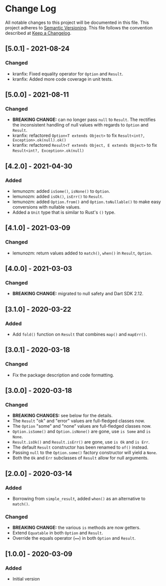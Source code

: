 # Change Log

All notable changes to this project will be documented in this file.
This project adheres to [Semantic Versioning](http://semver.org/).
This file follows the convention described at
[Keep a Changelog](http://keepachangelog.com/en/1.0.0/).

## [5.0.1] - 2021-08-24

### Changed

- kranfix: Fixed equality operator for `Option` and `Result`.
- kranfix: Added more code coverage in unit tests.

## [5.0.0] - 2021-08-11

### Changed

- **BREAKING CHANGE:** can no longer pass `null` to `Result`. The rectifies the
  inconsistent handling of null values with regards to `Option` and `Result`.
- kranfix: refactored `Option<T extends Object>` to fix `Result<int?, Exception>.ok(null).ok()`
- kranfix: refactored `Result<T extends Object, E extends Object>` to fix `Result<int?, Exception>.ok(null)`

## [4.2.0] - 2021-04-30

### Added

- lemunozm: added `isSome()`, `isNone()` to `Option`.
- lemunozm: added `isOk()`, `isErr()` to `Result`.
- lemunozm: added `Option.from()` and `Option.toNullable()` to make easy conversions with nullable values.
- Added a `Unit` type that is similar to Rust's `()` type.

## [4.1.0] - 2021-03-09

### Changed

- lemunozm: return values added to `match()`, `when()` in `Result`, `Option`.

## [4.0.0] - 2021-03-03

### Changed

- **BREAKING CHANGE:** migrated to null safety and Dart SDK 2.12.

## [3.1.0] - 2020-03-22

### Added

- Add `fold()` function on `Result` that combines `map()` and `mapErr()`.

## [3.0.1] - 2020-03-18

### Changed

- Fix the package description and code formatting.

## [3.0.0] - 2020-03-18

### Changed

- **BREAKING CHANGES:** see below for the details.
- The `Result` "ok" and "error" values are full-fledged classes now.
- The `Option` "some" and "none" values are full-fledged classes now.
- `Option.isSome()` and `Option.isNone()` are gone, use `is Some` and `is None`.
- `Result.isOk()` and `Result.isErr()` are gone, use `is Ok` and `is Err`.
- The default `Result` constructor has been renamed to `of()` instead.
- Passing `null` to the `Option.some()` factory constructor will yield a `None`.
- Both the `Ok` and `Err` subclasses of `Result` allow for null arguments.

## [2.0.0] - 2020-03-14

### Added

- Borrowing from `simple_result`, added `when()` as an alternative to `match()`.

### Changed

- **BREAKING CHANGE:** the various `is` methods are now getters.
- Extend `Equatable` in both `Option` and `Result`.
- Override the equals operator (`==`) in both `Option` and `Result`.

## [1.0.0] - 2020-03-09

### Added

- Initial version

